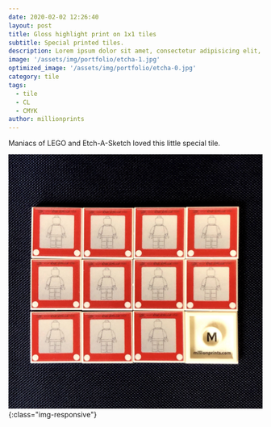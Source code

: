 ```yaml
---
date: 2020-02-02 12:26:40
layout: post
title: Gloss highlight print on 1x1 tiles
subtitle: Special printed tiles.
description: Lorem ipsum dolor sit amet, consectetur adipisicing elit, sed do eiusmod tempor incididunt ut labore et dolore magna aliqua.
image: '/assets/img/portfolio/etcha-1.jpg'
optimized_image: '/assets/img/portfolio/etcha-0.jpg'
category: tile
tags:
  - tile
  - CL
  - CMYK
author: millionprints
---
```


Maniacs of LEGO and Etch-A-Sketch loved this little special tile.

![other views](/assets/img/portfolio/etcha-2.jpg){:class="img-responsive"}







